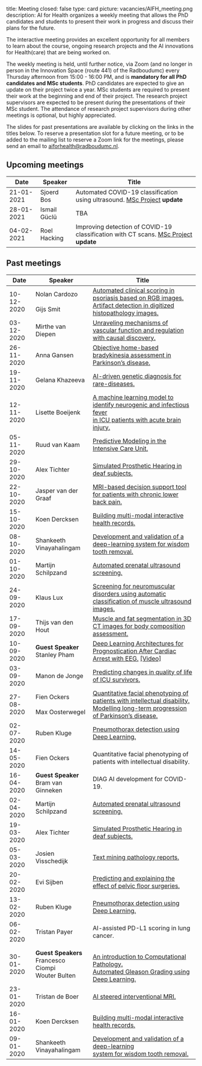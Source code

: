 title: Meeting 
closed: false 
type: card 
picture: vacancies/AIFH_meeting.png 
description: AI for Health organizes a weekly meeting that allows the PhD candidates and students to present their work in progress and discuss their plans for the future.

The interactive meeting provides an excellent opportunity for all members to learn about the course, ongoing research projects and the AI innovations for Health(care) that are being worked on. 

The weekly meeting is held, until further notice, via Zoom (and no longer in person in the Innovation Space (route 441) of the Radboudumc) every Thursday afternoon from 15:00 - 16:00 PM, and is **mandatory for all PhD candidates and MSc students**. PhD candidates are expected to give an update on their project twice a year. MSc students are required to present their work at the beginning and end of their project. The research project supervisors are expected to be present during the presentations of their MSc student. The attendance of research project supervisors during other meetings is optional, but highly appreciated. 

The slides for past presentations are available by clicking on the links in the titles below. To reserve a presentation slot for a future meeting, or to be added to the mailing list to reserve a Zoom link for the meetings, please send an email to [aiforhealth@radboudumc.nl](mailto:aiforhealth@radboudumc.nl). 

## Upcoming meetings

| Date    | Speaker           |   Title    |
| -------        |    ----  |          --- |
|  21-01-2021  | Sjoerd Bos | Automated COVID-19 classification using ultrasound. [MSc Project](https://www.ai-for-health.nl/projects/covid_ultrasound/) **update**|
|  28-01-2021  | Ismail Güclü | TBA |
|  04-02-2021  | Roel Hacking | Improving detection of COVID-19 classification with CT scans. [MSc Project](https://www.ai-for-health.nl/projects/covid-19-ct/) **update**|

## Past meetings

| Date    | Speaker           |   Title    |
| --------        |    ----  |          --- |
|  10-12-2020  | Nolan Cardozo <br><br> Gijs Smit  | [Automated clinical scoring in psoriasis based on RGB images.](https://www.ai-for-health.nl/projects/psoriasis_ai/) [Artifact detection in digitized histopathology images.](https://www.ai-for-health.nl/projects/artifact_detection/)|
|  03-12-2020  | Mirthe van Diepen | [Unraveling mechanisms of vascular function and regulation with causal discovery.](https://www.ai-for-health.nl/projects/vascular-function/)|
|  26-11-2020   | Anna Gansen | [Objective home-based bradykinesia assessment in Parkinson’s disease.](https://www.ai-for-health.nl/projects/bradykinesia/) |
| 19-11-2020   | Gelana Khazeeva | [AI-driven genetic diagnosis for rare-diseases.](https://www.ai-for-health.nl/projects/genetic-diagnosis-rare-diseases/)|
| 12-11-2020   | Lisette Boeijenk | [A machine learning model to identify neurogenic and infectious fever <br> in ICU patients with acute brain injury.](https://drive.google.com/file/d/1orPO1AV8cgpr-gTQv0jKwn-4j99yeaGK/view?usp=sharing)|
| 05-11-2020    | Ruud van Kaam | [Predictive Modeling in the Intensive Care Unit.](https://drive.google.com/file/d/1GV8EmcX73wVNCFeNQizyvuLqvK7qiZ4H/view?usp=sharing)|
| 29-10-2020   | Alex Tichter | [Simulated Prosthetic Hearing in deaf subjects.](https://drive.google.com/file/d/1zbc4Ah_H8yDtonnC5A4iQYWAmd8JcOtB/view?usp=sharing)|
| 22-10-2020     | Jasper van der Graaf | [MRI-based decision support tool for patients with chronic lower back pain.](https://drive.google.com/file/d/1-3Cmh2vRFZe4dyzF2Mak4Sj-OcyvPPN8/view?usp=sharing)|
| 15-10-2020     | Koen Dercksen | [Building multi-modal interactive health records.](https://drive.google.com/file/d/1vfVXYTUADrHvxvsiexCc56hv56iT_N07/view?usp=sharing)|
| 08-10-2020     | Shankeeth Vinayahalingam | [Development and validation of a deep-learning system for wisdom tooth removal.](https://drive.google.com/file/d/1-3Cmh2vRFZe4dyzF2Mak4Sj-OcyvPPN8/view?usp=sharing)|
| 01-10-2020    | Martijn Schilpzand   | [Automated prenatal ultrasound screening.](https://drive.google.com/file/d/1etjJEU9oIw1RpNEiawjDNF3hRuz8vxra/view?usp=sharing)|
| 24-09-2020    | Klaus Lux | [Screening for neuromuscular disorders using automatic classification of muscle ultrasound images.](https://drive.google.com/file/d/1Aa65YmetnLcLyKJ_p_BE9Ztah5Nb_fX0/view?usp=sharing)|
| 17-09-2020    | Thijs van den Hout | [Muscle and fat segmentation in 3D CT images for body composition assessment.](https://drive.google.com/file/d/103UKepB-8X_JFX-3WTz9MAA5FKKYplJD/view?usp=sharing)  |
| 10-09-2020    | **Guest Speaker** <br> Stanley Pham | [Deep Learning Architectures for Prognostication After Cardiac Arrest with EEG.](https://drive.google.com/file/d/173Q0X9Pa6pWRfsAeYeMr9PObirWz4YUr/view?usp=sharing) [[Video]](https://drive.google.com/file/d/1ZtAqltB_nE-zW5wy7gR_fZNtVjYbopVz/view?usp=sharing) |
| 03-09-2020     | Manon de Jonge | [Predicting changes in quality of life of ICU survivors.](https://drive.google.com/file/d/1Ch_ZFYtUP4VskZDDh2LTdVaucyKCkiae/view?usp=sharing) |
| 27-08-2020  | Fien Ockers <br><br> Max Oosterwegel | [Quantitative facial phenotyping of patients with intellectual disability.](https://drive.google.com/file/d/17YopMfcXMnRpL_Ikhs0X43G_vD0gh9pn/view?usp=sharing)  <br> [Modelling long-term progression of Parkinson’s disease.](https://drive.google.com/file/d/16NsO8Q2wrFiyfqZClBSI38SQjangsgT7/view?usp=sharing)  |
| 02-07-2020 | Ruben Kluge  | [Pneumothorax detection using Deep Learning.](https://drive.google.com/open?id=1ftGLhnryHfIR_ao0QI-MxDxjGWazmKis)  |
| 14-05-2020  | Fien Ockers   |  Quantitative facial phenotyping of patients with intellectual disability.  |
| 16-04-2020  | **Guest Speaker** <br> Bram van Ginneken   |  DIAG AI development for COVID-19.  |
| 02-04-2020   | Martijn Schilpzand   | [Automated prenatal ultrasound screening.](https://drive.google.com/open?id=1ZTLtrl6DV1UD6cHsABVuhvQbGocKfEMT)  |
| 19-03-2020   | Alex Tichter   | [Simulated Prosthetic Hearing in deaf subjects.](https://drive.google.com/open?id=1vQ7GuKOKJHNLfUIqWqAs0tTJFIVMp18G)   |
| 05-03-2020   | Josien Visschedijk   | [Text mining pathology reports.](https://drive.google.com/file/d/1PxBlrPV0EZru659kIjR2vqc_4w6mb76S/view)  |
| 20-02-2020   | Evi Sijben   | [Predicting and explaining the effect of pelvic floor surgeries.](https://drive.google.com/open?id=19jeN4hVsG_qpeZmKb9XqOY_tG_Lb9mvJ)  |
| 13-02-2020   | Ruben Kluge  | [Pneumothorax detection using Deep Learning.](https://drive.google.com/open?id=1ftGLhnryHfIR_ao0QI-MxDxjGWazmKis)  |
| 06-02-2020   | Tristan Payer   | AI-assisted PD-L1 scoring in lung cancer.       |
| 30-01-2020   | **Guest Speakers** <br> Francesco Ciompi <br> Wouter Bulten   |  <br> [An introduction to Computational Pathology.](https://drive.google.com/open?id=1IE_COqyU5KDI4smXUZPwaAj1MKYKIK7b) <br> [Automated Gleason Grading using Deep Learning.](https://drive.google.com/open?id=1BtyDqtFcOwvfuwvnFAmz38hTOfpkTDu2)    |
| 23-01-2020   | Tristan de Boer   | [AI steered interventional MRI.](https://drive.google.com/open?id=18MnSThorfFcqJIq5z8Qwr0UT4rAjg9fr)       |
| 16-01-2020   | Koen Dercksen        | [Building multi-modal interactive health records.](https://drive.google.com/open?id=1iF8OF520Tze2YGY6hLcQem0ticioMU8J)      |
| 09-01-2020      | Shankeeth Vinayahalingam       | [Development and validation of a deep-learning <br> system for wisdom tooth removal.](https://drive.google.com/open?id=14EI95gwzb2WojLpZGzk0t8oJvmGu8LuI)   |
